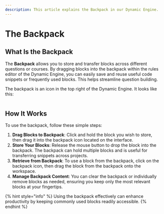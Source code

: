 ```yaml
---
description: This article explains the Backpack in our Dynamic Engine.
---
```


# The Backpack

## What Is the Backpack

The **Backpack** allows you to store and transfer blocks across different questions or courses. By dragging blocks into the backpack within the rules editor of the Dynamic Engine, you can easily save and reuse useful code snippets or frequently used blocks. This helps streamline question building.

The backpack is an icon in the top right of the Dynamic Engine. It looks like this:

<figure><img src="../../../../.gitbook/assets/Screenshot 2024-12-06 at 4.44.39 PM.png" alt=""><figcaption></figcaption></figure>

## How It Works

To use the backpack, follow these simple steps:

1. **Drag Blocks to Backpack**: Click and hold the block you wish to store, then drag it into the backpack icon located on the interface.
2. **Store Your Blocks**: Release the mouse button to drop the block into the backpack. The backpack can hold multiple blocks and is useful for transferring snippets across projects.
3. **Retrieve from Backpack**: To use a block from the backpack, click on the backpack icon, then drag the block from the backpack onto the workspace.
4. **Manage Backpack Content**: You can clear the backpack or individually remove blocks as needed, ensuring you keep only the most relevant blocks at your fingertips.

{% hint style="info" %}
Using the backpack effectively can enhance productivity by keeping commonly used blocks readily accessible.
{% endhint %}
